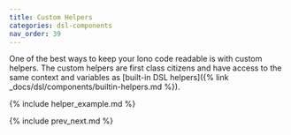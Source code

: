 ```yaml
---
title: Custom Helpers
categories: dsl-components
nav_order: 39
---
```


One of the best ways to keep your lono code readable is with custom helpers.  The custom helpers are first class citizens and have access to the same context and variables as [built-in DSL helpers]({% link _docs/dsl/components/builtin-helpers.md %}).

{% include helper_example.md %}

{% include prev_next.md %}
